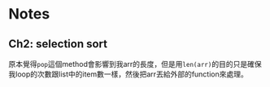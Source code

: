 # Notes

## Ch2: selection sort
原本覺得`pop`這個method會影響到我arr的長度，但是用`len(arr)`的目的只是確保我loop的次數跟list中的item數一樣，然後把arr丟給外部的function來處理。